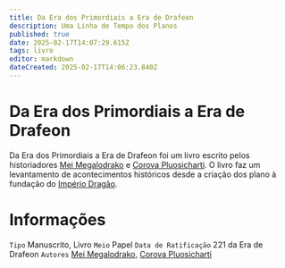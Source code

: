 ```yaml
---
title: Da Era dos Primordiais a Era de Drafeon
description: Uma Linha de Tempo dos Planos
published: true
date: 2025-02-17T14:07:29.615Z
tags: livro
editor: markdown
dateCreated: 2025-02-17T14:06:23.840Z
---
```


# Da Era dos Primordiais a Era de Drafeon
Da Era dos Primordiais a Era de Drafeon foi um livro escrito pelos historiadores [Mei Megalodrako](/individuos/mei-megalodrako) e [Corova Pluosicharti](/individuos/corova-pluosicharti). O livro faz um levantamento de acontecimentos históricos desde a criação dos plano à fundação do [Império Dragão](/faccoes/nacoes/imperio-dragao).


# Informações
`Tipo` Manuscrito, Livro
`Meio` Papel 
`Data de Ratificação` 221 da Era de Drafeon 
`Autores` [Mei Megalodrako](/individuos/mei-megalodrako), [Corova Pluosicharti](/individuos/corova-pluosicharti)